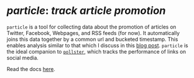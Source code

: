 *particle*: _track article promotion_
========

`particle` is a tool for collecting data about the promotion of articles on Twitter, Facebook, Webpages, and RSS feeds (for now). It automatically joins this data together by a common url and bucketed timestamp.  This enables analysis similar to that which I discuss in this [blog post](http://brianabelson.com/open-news/2013/11/14/Pageviews-above-replacement.html). `particle` is the ideal companion to [`pollster`](https://github.com/stdbrouw/pollster), which tracks the performance of links on social media.

Read the docs [here](http://particle.rtfd.org).
